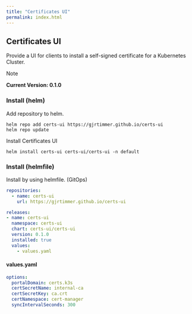 ```yaml
---
title: "Certificates UI"
permalink: index.html
---
```


## Certificates UI

Provide a UI for clients to install a self-signed certificate for a Kubernetes Cluster.

> [!NOTE]
> 
> **Current Version: 0.1.0**

### Install (helm)

Add repository to helm.

```shell
helm repo add certs-ui https://gjrtimmer.github.io/certs-ui
helm repo update
```

Install Certificates UI

```shell
helm install certs-ui certs-ui/certs-ui -n default
```

### Install (helmfile)

Install by using helmfile. (GitOps)

```yaml
repositories:
  - name: certs-ui
    url: https://gjrtimmer.github.io/certs-ui

releases:
- name: certs-ui
  namespace: certs-ui
  chart: certs-ui/certs-ui
  version: 0.1.0
  installed: true
  values:
    - values.yaml
```

#### values.yaml

```yaml
options:
  portalDomain: certs.k3s
  certSecretName: internal-ca
  certSecretKey: ca.crt
  certNamespace: cert-manager
  syncIntervalSeconds: 300
```
